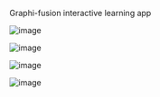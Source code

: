Graphi-fusion interactive learning app

![image](https://github.com/user-attachments/assets/bb8681f5-5960-4b4a-8079-a6f136e7d6bd)


![image](https://github.com/user-attachments/assets/6d171a91-e02f-4bff-a42a-b0a8874045fc)


![image](https://github.com/user-attachments/assets/caea9308-6940-4ae3-947f-09d7a396a488)


![image](https://github.com/user-attachments/assets/8d47a4ce-4f78-4813-8462-0803d53a30a6)

